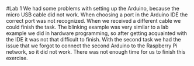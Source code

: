 #Lab 1
We had some problems with setting up the Arduino, because the micro USB cable did not work. When choosing a port in the Arduino IDE the correct port was not recognized. When we received a different cable we could finish the task. The blinking example was very similar to a lab example we did in hardware programming, so after getting acquainted with the IDE it was not that difficult to finish. 
With the second task we had the issue that we forgot to connect the second Arduino to the Raspberry Pi network, so it did not work. There was not enough time for us to finish this exercise.
